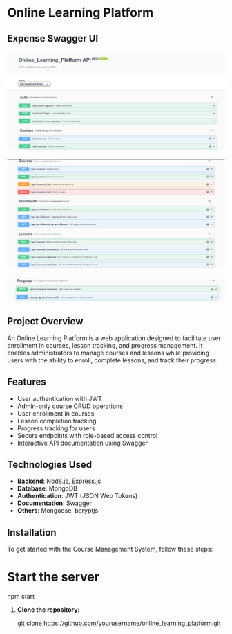 # Online Learning Platform

## Expense Swagger UI

   ![Expense Dashboard](./images/img1.png)
   <br><br/>
    ![Expense Dashboard](./images/img2.png)
    <br><br/>
    ![Expense Dashboard](./images/img3.png)

## Project Overview

An Online Learning Platform is a web application designed to facilitate user enrollment in courses, lesson tracking, and progress management. It enables administrators to manage courses and lessons while providing users with the ability to enroll, complete lessons, and track their progress.

## Features

- User authentication with JWT
- Admin-only course CRUD operations
- User enrollment in courses
- Lesson completion tracking
- Progress tracking for users
- Secure endpoints with role-based access control
- Interactive API documentation using Swagger

## Technologies Used

- **Backend**: Node.js, Express.js
- **Database**: MongoDB
- **Authentication**: JWT (JSON Web Tokens)
- **Documentation**: Swagger
- **Others**: Mongoose, bcryptjs

## Installation

To get started with the Course Management System, follow these steps:

# Start the server

npm start

1. **Clone the repository:**

   git clone <https://github.com/yourusername/online_learning_platform.git>
